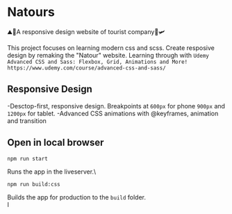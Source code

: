 # Natours
⛰👜A responsive  design website of tourist company🧳🛩 


This project focuses on learning modern css and scss. Create resposive design by remaking the "Natour" website. Learning through with `Udemy Advanced CSS and Sass: Flexbox, Grid, Animations and More! https://www.udemy.com/course/advanced-css-and-sass/`

## **Responsive Design**

-Desctop-first, responsive design. Breakpoints at `600px` for phone `900px` and `1200px` for tablet.
-Advanced CSS animations with @keyframes, animation and transition


  
## Open in local browser
   `npm run start`

Runs the app in the liveserver.\


  `npm run build:css`

Builds the app for production to the `build` folder.\
I







